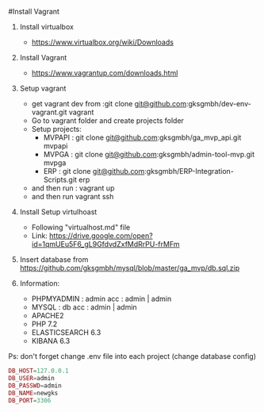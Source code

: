 #Install Vagrant 

1. Install virtualbox
    - https://www.virtualbox.org/wiki/Downloads
2. Install Vagrant
    - https://www.vagrantup.com/downloads.html
3. Setup vagrant
    - get vagrant dev from :git clone git@github.com:gksgmbh/dev-env-vagrant.git vagrant 
    - Go to vagrant folder and create projects folder
    - Setup projects:
        + MVPAPI : git clone git@github.com:gksgmbh/ga_mvp_api.git mvpapi
        + MVPGA :  git clone git@github.com:gksgmbh/admin-tool-mvp.git mvpga
        + ERP :    git clone git@github.com:gksgmbh/ERP-Integration-Scripts.git erp
    - and then run : vagrant up
    - and then run vagrant ssh

4. Install Setup virtulhoast
     - Following "virtualhost.md" file
     - Link: https://drive.google.com/open?id=1qmUEu5F6_gL9GfdvdZxfMdRrPU-frMFm

5. Insert  database from https://github.com/gksgmbh/mysql/blob/master/ga_mvp/db.sql.zip

6. Information:
    - PHPMYADMIN : admin acc : admin | admin
    - MYSQL :  db acc : admin | admin
    - APACHE2
    - PHP 7.2
    - ELASTICSEARCH 6.3
    - KIBANA 6.3
    
Ps: don't forget change .env file into each project (change database config)
```php
DB_HOST=127.0.0.1
DB_USER=admin
DB_PASSWD=admin
DB_NAME=newgks
DB_PORT=3306
```